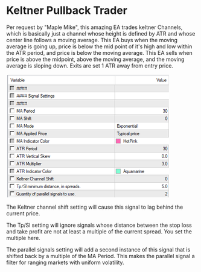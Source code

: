 # Keltner Pullback Trader

Per request by "Maple Mike", this amazing EA trades keltner Channels, which is basically just a channel whose height is defined by ATR and whose center line follows a moving average. This EA buys when the moving average is going up, price is below the mid point of it's high and low within the ATR period, and price is below the moving average. This EA sells when price is above the midpoint, above the moving average, and the moving average is sloping down. Exits are set 1 ATR away from entry price.

![Screenshot of settings](README%20images/Keltner%20Pullback%20Trader%20Settings.png)

The Keltner channel shift setting will cause this signal to lag behind the current price.

The Tp/Sl setting will ignore signals whose distance between the stop loss and take profit are not at least a multiple of the current spread. You set the multiple here.

The parallel signals setting will add a second instance of this signal that is shifted back by a multiple of the MA Period. This makes the parallel signal a filter for ranging markets with uniform volatility.